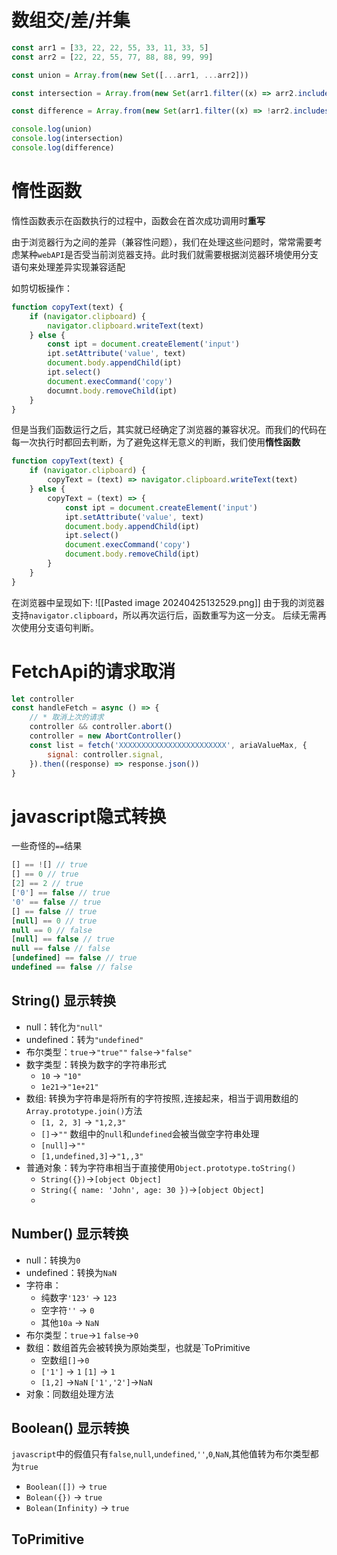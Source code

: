 # 数组交/差/并集
```javascript
const arr1 = [33, 22, 22, 55, 33, 11, 33, 5]
const arr2 = [22, 22, 55, 77, 88, 88, 99, 99]

const union = Array.from(new Set([...arr1, ...arr2]))

const intersection = Array.from(new Set(arr1.filter((x) => arr2.includes(x))))

const difference = Array.from(new Set(arr1.filter((x) => !arr2.includes(x))))

console.log(union)
console.log(intersection)
console.log(difference)
```

# 惰性函数
惰性函数表示在函数执行的过程中，函数会在首次成功调用时**重写**

由于浏览器行为之间的差异（兼容性问题），我们在处理这些问题时，常常需要考虑某种`webAPI`是否受当前浏览器支持。此时我们就需要根据浏览器环境使用分支语句来处理差异实现兼容适配

如剪切板操作：
```javascript
function copyText(text) {
	if (navigator.clipboard) {
		navigator.clipboard.writeText(text)
	} else {
		const ipt = document.createElement('input')
		ipt.setAttribute('value', text)
		document.body.appendChild(ipt)
		ipt.select()
		document.execCommand('copy')
		documnt.body.removeChild(ipt)
	}
}
```

但是当我们函数运行之后，其实就已经确定了浏览器的兼容状况。而我们的代码在每一次执行时都回去判断，为了避免这样无意义的判断，我们使用**惰性函数**
```javascript
function copyText(text) {
	if (navigator.clipboard) {
		copyText = (text) => navigator.clipboard.writeText(text)
	} else {
		copyText = (text) => {
			const ipt = document.createElement('input')
			ipt.setAttribute('value', text)
			document.body.appendChild(ipt)
			ipt.select()
			document.execCommand('copy')
			document.body.removeChild(ipt)
		}
	}
}
```

在浏览器中呈现如下:
![[Pasted image 20240425132529.png]]
由于我的浏览器支持`navigator.clipboard`，所以再次运行后，函数重写为这一分支。
后续无需再次使用分支语句判断。

# FetchApi的请求取消
```javascript
let controller
const handleFetch = async () => {
	// * 取消上次的请求
	controller && controller.abort()
	controller = new AbortController()
	const list = fetch('XXXXXXXXXXXXXXXXXXXXXXXX', ariaValueMax, {
		signal: controller.signal,
	}).then((response) => response.json())
}

```

# javascript隐式转换

一些奇怪的`==`结果
```javascript
[] == ![] // true
[] == 0 // true
[2] == 2 // true
['0'] == false // true
'0' == false // true
[] == false // true
[null] == 0 // true
null == 0 // false
[null] == false // true
null == false // false
[undefined] == false // true
undefined == false // false
```

## String() 显示转换
- null：转化为`"null"`
- undefined：转为`"undefined"`
- 布尔类型：`true`->`"true""` `false`->`"false"`
- 数字类型：转换为数字的字符串形式
	- `10` -> `"10"`
	- `1e21`->`"1e+21"`
- 数组: 转换为字符串是将所有的字符按照`,`连接起来，相当于调用数组的`Array.prototype.join()`方法
	- `[1, 2, 3]` -> `"1,2,3"`
	- `[]`->`""` 数组中的`null`和`undefined`会被当做空字符串处理
	- `[null]`->`""`
	- `[1,undefined,3]`->`"1,,3"`
- 普通对象：转为字符串相当于直接使用`Object.prototype.toString()`
	- `String({})`->`[object Object]`
	- `String({ name: 'John', age: 30 })`->`[object Object]`
	- 

## Number() 显示转换
- null：转换为`0`
- undefined：转换为`NaN`
- 字符串：
	- 纯数字`'123'` -> `123`
	- 空字符`''` -> `0`
	- 其他`10a` -> `NaN`
- 布尔类型：`true`->`1` `false`->`0`
- 数组：数组首先会被转换为原始类型，也就是`ToPrimitive
	- 空数组`[]`->`0`
	- `['1']` -> `1` `[1]` -> `1`
	- `[1,2]` ->`NaN` `['1','2']`->`NaN`
- 对象：同数组处理方法

## Boolean() 显示转换
`javascript`中的假值只有`false`,`null`,`undefined`,`''`,`0`,`NaN`,其他值转为布尔类型都为`true`
- `Boolean([])` -> `true`
- `Bolean({})` -> `true`
- `Bolean(Infinity)` -> `true`

## ToPrimitive

